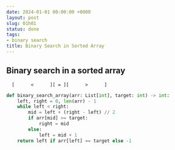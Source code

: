 ```yaml
---
date: 2024-01-01 00:00:00 +0000
layout: post
slug: 01h01
status: done
tags:
- binary search
title: Binary Search in Sorted Array
---
```


## Binary search in a sorted array     
```                                   
  [      <      ][ = ][      >      ]                            
```
```python
def binary_search_array(arr: List[int], target: int) -> int:
    left, right = 0, len(arr) - 1
    while left < right:
        mid = left + (right - left) // 2
        if arr[mid] >= target:
            right = mid
        else:
            left = mid + 1
    return left if arr[left] == target else -1
```
